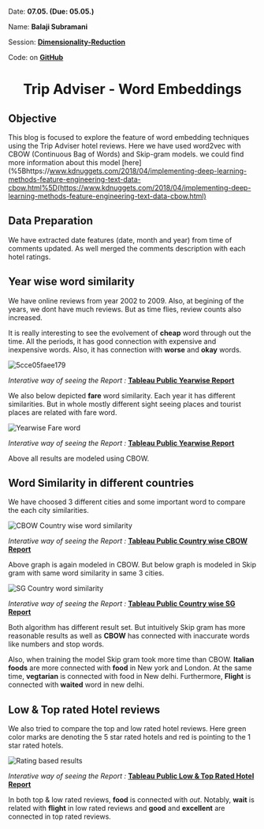 Date: **07.05. (Due: 05.05.)** 

Name: **Balaji Subramani**

Session: **[Dimensionality-Reduction](https://textvis.repke.eu/index.html)** 

Code: on **[GitHub](https://github.com/balag752/Text-Visualization-Blog-3-Word-Embedding)**

# <center>Trip Adviser - Word Embeddings </center>

## Objective

This blog is focused to explore the feature of word embedding techniques using the Trip Adviser hotel reviews. Here we have used word2vec with CBOW (Continuous Bag of Words) and Skip-gram models. we could find more information about this model [here](%5Bhttps://www.kdnuggets.com/2018/04/implementing-deep-learning-methods-feature-engineering-text-data-cbow.html%5D(https://www.kdnuggets.com/2018/04/implementing-deep-learning-methods-feature-engineering-text-data-cbow.html)

## Data Preparation

We have extracted date features (date, month and year) from time of comments updated. As well merged the comments description with each hotel ratings.

## Year wise word similarity

We have online reviews from year 2002 to 2009. Also, at begining of the years, we dont have much reviews. But as time flies, review counts also increased.

It is really interesting to see the evolvement of **cheap** word through out the time. All the periods, it has good connection with expensive and inexpensive words. Also, it has connection with **worse** and **okay** words.

![5cce05faee179](https://i.loli.net/2019/05/05/5cce05faee179.jpg)

*Interative way of seeing the Report :* **[Tableau Public Yearwise Report](https://public.tableau.com/profile/balag752#!/vizhome/Yearwisewordsynonyms/Yearwisesynonyms)**

We also below depicted **fare** word similarity. Each year it has different similarities. But in whole mostly different sight seeing places and tourist places are related with fare word.

![Yearwise Fare word](https://i.loli.net/2019/05/05/5cce1033e9e9c.jpg)

*Interative way of seeing the Report :* **[Tableau Public Yearwise Report](https://public.tableau.com/profile/balag752#!/vizhome/Yearwisewordsynonyms/Yearwisesynonyms)**

Above all results are modeled using CBOW.

## Word Similarity in different countries

We have choosed 3 different cities and some important word to compare the each city similarities.

![CBOW Country wise word similarity](https://i.loli.net/2019/05/05/5cce08661c880.jpg)

*Interative way of seeing the Report :* **[Tableau Public Country wise CBOW Report](https://public.tableau.com/profile/balag752#!/vizhome/countrywordusageCBOW/CountrywisewordusageCBOW)**

Above graph is again modeled in CBOW. But below graph is modeled in Skip gram with same word similarity in same 3 cities.

![SG Country word similarity](https://i.loli.net/2019/05/05/5cce08baeabed.jpg)

*Interative way of seeing the Report :* **[Tableau Public Country wise SG Report](https://public.tableau.com/profile/balag752#!/vizhome/countrywordusageSg/CountrywisewordusageSkipgram)**

Both algorithm has different result set. But intuitively Skip gram has more reasonable results as well as **CBOW** has connected with inaccurate words like numbers and stop words. 

Also, when training the model Skip gram took more time than CBOW. **Italian foods** are more connected with **food** in New york and London. At the same time, **vegtarian** is connected with food in New delhi. Furthermore, **Flight** is connected with **waited** word in new delhi. 

## Low & Top rated Hotel reviews

We also tried to compare the top and low rated hotel reviews. Here green color marks are denoting the 5 star rated hotels and red is pointing to the 1 star rated hotels.

![Rating based results](https://i.loli.net/2019/05/05/5cce0a9bc344e.jpg)

*Interative way of seeing the Report :* **[Tableau Public Low & Top Rated Hotel Report](https://public.tableau.com/profile/balag752#!/vizhome/TopLowRatingwordmeanings/Ratings?publish=yes)**

In both top & low rated reviews, **food** is connected with *out*. Notably, **wait** is related with **flight** in low rated reviews and **good** and **excellent** are connected in top rated reviews.
